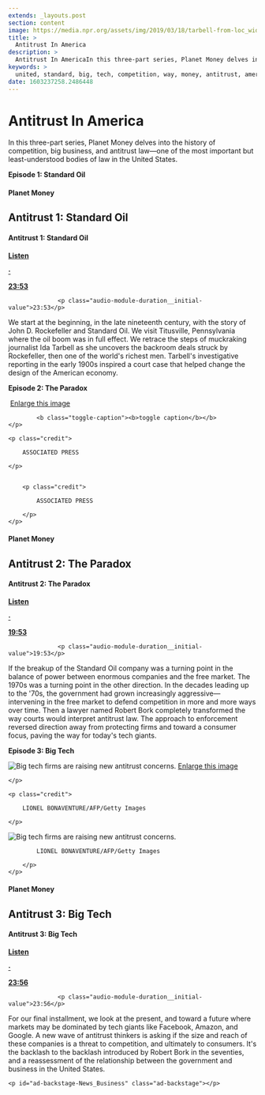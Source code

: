 ```yaml
--- 
extends: _layouts.post 
section: content 
image: https://media.npr.org/assets/img/2019/03/18/tarbell-from-loc_wide-2eb9307822e6af29baeda0384a7d425967e75ab7.jpg?s=1400 
title: > 
  Antitrust In America 
description: > 
  Antitrust In AmericaIn this three-part series, Planet Money delves into the history of competition, big business, and antitrust law—one of the most important but least-understood bodies of law in the United States.Episode 1: Standard OilPlanet Money Antitrust 1: Standard Oil Antitrust 1: Standard Oil Listen · 23:53 23:53We start at the beginning, in the late nineteenth century, with the story of John D. Rockefeller and Standard Oil.Episode 2: The ParadoxEnlarge this image toggle caption ASSOCIATED PRESS ASSOCIATED PRESSPlanet Money Antitrust 2: The Paradox Antitrust 2: The Paradox Listen · 19:53 19:53If the breakup of the Standard Oil company was a turning point in the balance of power between enormous companies and the free market.Then a lawyer named Robert Bork completely transformed the way courts would interpret antitrust law.Episode 3: Big TechEnlarge this image LIONEL BONAVENTURE/AFP/Getty Images LIONEL BONAVENTURE/AFP/Getty ImagesPlanet Money Antitrust 3: Big Tech Antitrust 3: Big Tech Listen · 23:56 23:56For our final installment, we look at the present, and toward a future where markets may be dominated by tech giants like Facebook, Amazon, and Google. 
keywords: > 
  united, standard, big, tech, competition, way, money, antitrust, america, listen, oil 
date: 1603237258.2486448 
--- 
```

<div><p class="storytitle">
      <h1>Antitrust In America</h1>
   
   
   
</p><p>In this three-part series, Planet Money delves into the history of competition, big business, and antitrust law&#8212;one of the most important but least-understood bodies of law in the United States.</p>   <p class="hr"></p>   <p><strong>Episode 1: Standard Oil</strong></p>   <h4 class="internallink__slug">Planet Money</h4>
      <h2 class="internallink__title">Antitrust 1: Standard Oil</h2>
      <h4 class="audio-module-title">Antitrust 1: Standard Oil</h4>
   <a class="audio-module-listen" href="https://play.podtrac.com/510289/edge1.pod.npr.org/anon.npr-podcasts/podcast/npr/pmoney/2019/02/20190215_pmoney_pmpod894-30380cad-2ca6-4868-b0a1-2e89d5452b5d-100934ea-9918-42f2-89f4-8d864a471edf.mp3?orgId=1&amp;d=1433&amp;p=510289&amp;story=695130695&amp;t=podcast&amp;e=695130695&amp;dl=1&amp;siteplayer=true&amp;awCollectionId=510289&amp;awEpisodeId=695130695&amp;dl=1">
                <b class="audio-module-listen-inner">
                    <b class="audio-module-listen-icon icn-play"></b>
                    <b class="audio-module-listen-text">
                        <b class="audio-module-cta">Listen</b>
                        <b class="audio-module-listen-duration">
                            <p>&#183; </p>
                            <p>23:53</p>
                        </b>
                    </b>
                </b>
            </a>

                
                  <p class="audio-module-duration__initial-value">23:53</p>
                
               
   <p>We start at the beginning, in the late nineteenth century, with the story of John D. Rockefeller and Standard Oil. We visit Titusville, Pennsylvania where the oil boom was in full effect. We retrace the steps of muckraking journalist Ida Tarbell as she uncovers the backroom deals struck by Rockefeller, then one of the world's richest men. Tarbell's investigative reporting in the early 1900s inspired a court case that helped change the design of the American economy.</p>   <p class="hr"></p>   <p><strong>Episode 2: The Paradox</strong></p>   <img src="https://media.npr.org/assets/img/2019/03/18/bork-b174010d2aeffc472c6e4f14a521bb15ad4b3080-s1100-c15.jpg" class="img lazyOnLoad" alt="">
        <a class="enlargelink" href="https://media.npr.org/assets/img/2019/03/18/bork-b174010d2aeffc472c6e4f14a521bb15ad4b3080-s1200.jpg">Enlarge this image</a>
        <p class="caption-wrap">
         


            <b class="toggle-caption"><b>toggle caption</b></b>
    </p>

    <p class="credit">
        
        ASSOCIATED PRESS
        
    </p>
<img alt="">
    <p class="image_data">
         
        <p class="credit">
            
            ASSOCIATED PRESS
            
        </p>
    </p>
<h4 class="internallink__slug">Planet Money</h4>
      <h2 class="internallink__title">Antitrust 2: The Paradox</h2>
      <h4 class="audio-module-title">Antitrust 2: The Paradox</h4>
   <a class="audio-module-listen" href="https://play.podtrac.com/510289/edge1.pod.npr.org/anon.npr-podcasts/podcast/npr/pmoney/2019/02/20190220_pmoney_pmpod895-84bfb2dc-006c-40d3-842b-2059bfc18aeb.mp3?orgId=1&amp;d=1193&amp;p=510289&amp;story=696337392&amp;t=podcast&amp;e=696337392&amp;dl=1&amp;siteplayer=true&amp;awCollectionId=510289&amp;awEpisodeId=696337392&amp;dl=1">
                <b class="audio-module-listen-inner">
                    <b class="audio-module-listen-icon icn-play"></b>
                    <b class="audio-module-listen-text">
                        <b class="audio-module-cta">Listen</b>
                        <b class="audio-module-listen-duration">
                            <p>&#183; </p>
                            <p>19:53</p>
                        </b>
                    </b>
                </b>
            </a>

                
                  <p class="audio-module-duration__initial-value">19:53</p>
                
               
   <p>If the breakup of the Standard Oil company was a turning point in the balance of power between enormous companies and the free market. The 1970s was a turning point in the other direction. In the decades leading up to the '70s, the government had grown increasingly aggressive&#8212;intervening in the free market to defend competition in more and more ways over time. Then a lawyer named Robert Bork completely transformed the way courts would interpret antitrust law. The approach to enforcement reversed direction away from protecting firms and toward a consumer focus, paving the way for today's tech giants.</p>   <p class="hr"></p>   <p><strong>Episode 3: Big Tech</strong></p>   <img src="https://media.npr.org/assets/img/2019/03/18/gettyimages-949058216-13d83a843df1724f9c70aeca5b721275fde0d46a-s1100-c15.jpg" class="img lazyOnLoad" alt="Big tech firms are raising new antitrust concerns.">
        <a class="enlargelink" href="https://media.npr.org/assets/img/2019/03/18/gettyimages-949058216-13d83a843df1724f9c70aeca5b721275fde0d46a-s1200.jpg">Enlarge this image</a>
        <p class="caption-wrap">
         


    </p>

    <p class="credit">
        
        LIONEL BONAVENTURE/AFP/Getty Images
        
    </p>
<img alt="Big tech firms are raising new antitrust concerns.">
    <p class="image_data">
        <p class="credit">
            
            LIONEL BONAVENTURE/AFP/Getty Images
            
        </p>
    </p>
<h4 class="internallink__slug">Planet Money</h4>
      <h2 class="internallink__title">Antitrust 3: Big Tech</h2>
      <h4 class="audio-module-title">Antitrust 3: Big Tech</h4>
   <a class="audio-module-listen" href="https://play.podtrac.com/510289/edge1.pod.npr.org/anon.npr-podcasts/podcast/npr/pmoney/2019/02/20190222_pmoney_pmpod896-7f36cc8d-0321-4061-9918-957df9918e38-fc92d2e5-b322-4876-b6e8-25379e2e084d.mp3?orgId=1&amp;d=1436&amp;p=510289&amp;story=697060225&amp;t=podcast&amp;e=697060225&amp;dl=1&amp;siteplayer=true&amp;awCollectionId=510289&amp;awEpisodeId=697060225&amp;dl=1">
                <b class="audio-module-listen-inner">
                    <b class="audio-module-listen-icon icn-play"></b>
                    <b class="audio-module-listen-text">
                        <b class="audio-module-cta">Listen</b>
                        <b class="audio-module-listen-duration">
                            <p>&#183; </p>
                            <p>23:56</p>
                        </b>
                    </b>
                </b>
            </a>

                
                  <p class="audio-module-duration__initial-value">23:56</p>
                
               
   <p>For our final installment, we look at the present, and toward a future where markets may be dominated by tech giants like Facebook, Amazon, and Google. A new wave of antitrust thinkers is asking if the size and reach of these companies is a threat to competition, and ultimately to consumers. It's the backlash to the backlash introduced by Robert Bork in the seventies, and a reassessment of the relationship between the government and business in the United States.</p>   
    

    <p id="ad-backstage-News_Business" class="ad-backstage"></p>


</div>